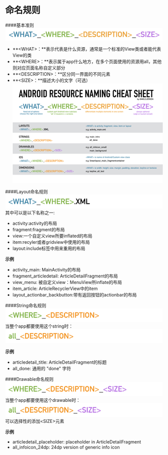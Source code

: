 # 命名规则

####基本准则
![简单约定的命名方式](../img/android_name_1.jpg)
* **\<WHAT\>：**表示代表是什么资源，通常是一个标准的View类或者能代表View的类
* **\<WHERE\>：**表示属于app什么地方，在多个页面使用的资源用all，其他则对应页面名称自定义部分
* **\<DESCRIPTION\>：**区分同一界面的不同元素
* **\<SIZE\>：**描述大小的文字（可选）<br>
![命名示例](../img/android_name_2.png)

####Layout命名规则
![Layout命名规范](../img/android_name_3.png)<br>
其中<WHAT>可以是以下名称之一:<br>
* activity:activity的布局
* fragment:fragment的布局
* view:一个自定义view所要inflated的布局
* item:recyler或者gridview中使用的布局
* layout:include标签中用来重用的布局

**示例**

* activity_main: MainActivity的布局
* fragment_articledetail:  ArticleDetailFragment的布局
* view_menu: 被自定义view：MenuView所inflate的布局
* item_article: ArticleRecyclerView中的item
* layout_actionbar_backbutton:带有返回按钮的actionbar的布局

####String命名规则
![String的命名规范](../img/android_name_4.png)
当整个app都要使用这个string时：
![全局string](../img/android_name_5.png)

**示例**
* articledetail_title: ArticleDetailFragment的标题
* all_done: 通用的 "done" 字符

####Drawable命名规则
![Drawable的命名规范](../img/android_name_6.png)
当整个app都要使用这个drawable时：
![全局drawable](../img/android_name_7.png)
可以选择性的添加\<SIZE\>元素

**示例**
* articledetail_placeholder: placeholder in ArticleDetailFragment
* all_infoicon_24dp: 24dp version of generic info icon

